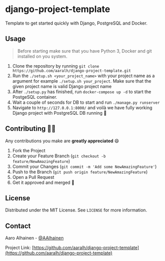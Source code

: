 # django-project-template
Template to get started quickly with Django, PostgreSQL and Docker.


## Usage

> Before starting make sure that you have Python 3, Docker and git installed on you system.

1. Clone the repository by running `git clone https://github.com/aaralh/django-project-template.git`
2. Run the `./setup.sh <your_project_name>` with your project name as a argument for example `./setup.sh your_project`.
Make sure that the given project name is valid Django project name
3. After `./setup.py` has finished, run `docker-compose up -d` to start the PostgeSQL container.
4. Wait a couple of seconds for DB to start and run `./manage.py runserver`
5. Navigate to `http://127.0.0.1:8000/` and voilà we have fully working Django project with PostgreSQL DB running :tada:


## Contributing 🔨:construction:

Any contributions you make are **greatly appreciated** :smile:

1. Fork the Project
2. Create your Feature Branch (`git checkout -b feature/NewAmazingFeature`)
3. Commit your Changes (`git commit -m 'Add some NewAmazingFeature'`)
4. Push to the Branch (`git push origin feature/NewAmazingFeature`)
5. Open a Pull Request
6. Get it approved and merged :rocket:


## License

Distributed under the MIT License. See `LICENSE` for more information.


## Contact

Aaro Alhainen - [@AAlhainen](https://twitter.com/AAlhainen)

Project Link: [https://github.com/aaralh/django-project-template](https://github.com/aaralh/django-project-template)
